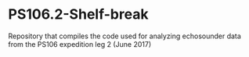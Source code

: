 # PS106.2-Shelf-break
Repository that compiles the code used for analyzing echosounder data from the PS106 expedition leg 2 (June 2017)
